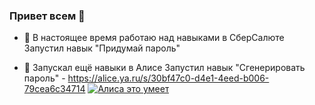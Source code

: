 ### Привет всем 👋

- 🔭 В настоящее время работаю над навыками в СберСалюте
Запустил навык "Придумай пароль"

- 💬 Запускал ещё навыки в Алисе
Запустил навык "Сгенерировать пароль" - https://alice.ya.ru/s/30bf47c0-d4e1-4eed-b006-79cea6c34714
<a href="https://dialogs.yandex.ru/store/skills/68f36d2f-sgenerirovat-parol?utm_source=site&utm_medium=badge&utm_campaign=v1&utm_term=d1" target="_blank"><img alt="Алиса это умеет" src="https://dialogs.s3.yandex.net/badges/v1-term1.svg"/></a>


